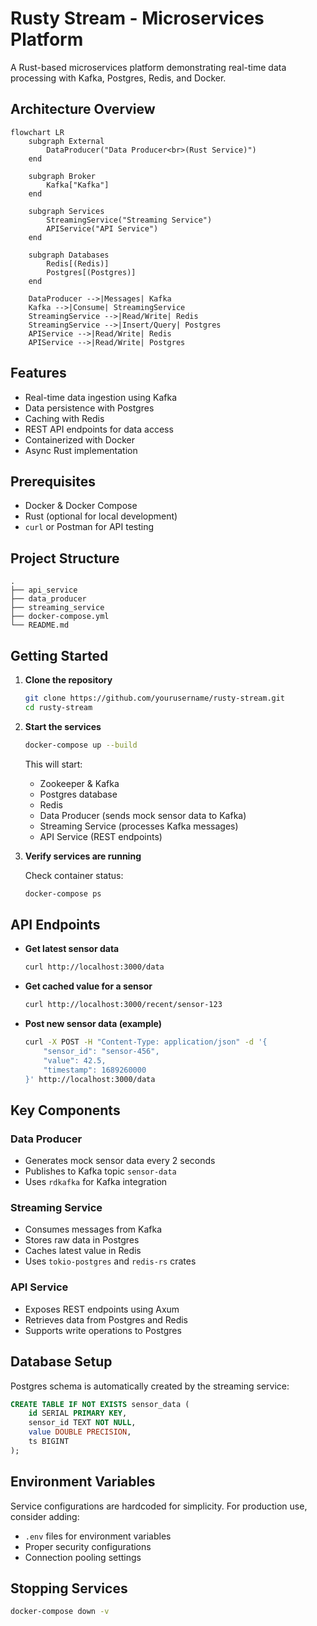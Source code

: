 # Rusty Stream - Microservices Platform

A Rust-based microservices platform demonstrating real-time data processing with Kafka, Postgres, Redis, and Docker.

## Architecture Overview

```mermaid
flowchart LR
    subgraph External
        DataProducer("Data Producer<br>(Rust Service)")
    end

    subgraph Broker
        Kafka["Kafka"]
    end

    subgraph Services
        StreamingService("Streaming Service")
        APIService("API Service")
    end

    subgraph Databases
        Redis[(Redis)]
        Postgres[(Postgres)]
    end

    DataProducer -->|Messages| Kafka
    Kafka -->|Consume| StreamingService
    StreamingService -->|Read/Write| Redis
    StreamingService -->|Insert/Query| Postgres
    APIService -->|Read/Write| Redis
    APIService -->|Read/Write| Postgres
```

## Features

- Real-time data ingestion using Kafka
- Data persistence with Postgres
- Caching with Redis
- REST API endpoints for data access
- Containerized with Docker
- Async Rust implementation

## Prerequisites

- Docker & Docker Compose
- Rust (optional for local development)
- `curl` or Postman for API testing

## Project Structure

```
.
├── api_service
├── data_producer
├── streaming_service
├── docker-compose.yml
└── README.md
```

## Getting Started

1. **Clone the repository**

   ```bash
   git clone https://github.com/yourusername/rusty-stream.git
   cd rusty-stream
   ```

2. **Start the services**

   ```bash
   docker-compose up --build
   ```

   This will start:

   - Zookeeper & Kafka
   - Postgres database
   - Redis
   - Data Producer (sends mock sensor data to Kafka)
   - Streaming Service (processes Kafka messages)
   - API Service (REST endpoints)

3. **Verify services are running**

   Check container status:

   ```bash
   docker-compose ps
   ```

## API Endpoints

- **Get latest sensor data**

  ```bash
  curl http://localhost:3000/data
  ```

- **Get cached value for a sensor**

  ```bash
  curl http://localhost:3000/recent/sensor-123
  ```

- **Post new sensor data (example)**

  ```bash
  curl -X POST -H "Content-Type: application/json" -d '{
      "sensor_id": "sensor-456",
      "value": 42.5,
      "timestamp": 1689260000
  }' http://localhost:3000/data
  ```

## Key Components

### Data Producer

- Generates mock sensor data every 2 seconds
- Publishes to Kafka topic `sensor-data`
- Uses `rdkafka` for Kafka integration

### Streaming Service

- Consumes messages from Kafka
- Stores raw data in Postgres
- Caches latest value in Redis
- Uses `tokio-postgres` and `redis-rs` crates

### API Service

- Exposes REST endpoints using Axum
- Retrieves data from Postgres and Redis
- Supports write operations to Postgres

## Database Setup

Postgres schema is automatically created by the streaming service:

```sql
CREATE TABLE IF NOT EXISTS sensor_data (
    id SERIAL PRIMARY KEY,
    sensor_id TEXT NOT NULL,
    value DOUBLE PRECISION,
    ts BIGINT
);
```

## Environment Variables

Service configurations are hardcoded for simplicity. For production use, consider adding:

- `.env` files for environment variables
- Proper security configurations
- Connection pooling settings

## Stopping Services

```bash
docker-compose down -v
```
